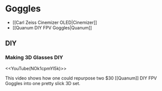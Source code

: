 # Goggles

* [[Carl Zeiss Cinemizer OLED|Cinemizer]]
* [[Quanum DIY FPV Goggles|Quanum]]

## DIY

### Making 3D Glasses DIY

<<YouTube(NOk1cpmYl5k)>>

This video shows how one could repurpose two $30 [[Quanum]] DIY FPV Goggles into one pretty slick 3D set.